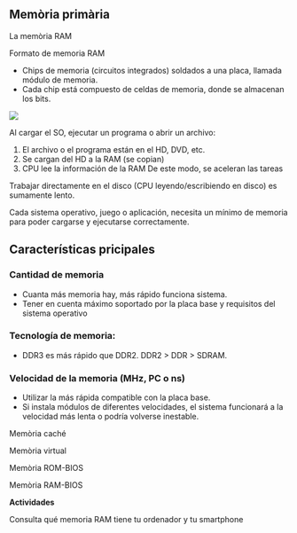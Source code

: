 ## Memòria primària

La memòria RAM

Formato de memoria RAM
- Chips de memoria (circuitos integrados) soldados a una placa, llamada módulo de
memoria.
- Cada chip está compuesto de celdas de memoria, donde se almacenan los bits.

![](img/2019-09-14-10-34-36.png)

Al cargar el SO, ejecutar un programa o abrir un archivo:
1. El archivo o el programa están en el HD, DVD, etc.
2. Se cargan del HD a la RAM (se copian)
3. CPU lee la información de la RAM
De este modo, se aceleran las tareas

Trabajar directamente en el disco (CPU
leyendo/escribiendo en disco) es sumamente
lento.

Cada sistema operativo, juego o aplicación, necesita un
mínimo de memoria para poder cargarse y ejecutarse
correctamente.

## Características pricipales

### Cantidad de memoria

- Cuanta más memoria hay, más rápido funciona sistema.
- Tener en cuenta máximo soportado por la placa base y requisitos del sistema operativo

### Tecnología de memoria:

- DDR3 es más rápido que DDR2. DDR2 > DDR > SDRAM.

### Velocidad de la memoria (MHz, PC o ns)

- Utilizar la más rápida compatible con la placa base.
- Si instala módulos de diferentes velocidades, el sistema funcionará a la velocidad más lenta
o podría volverse inestable.

Memòria caché

Memòria virtual

Memòria ROM-BIOS

Memòria RAM-BIOS

**Actividades**

Consulta qué memoria RAM tiene tu ordenador y tu smartphone
